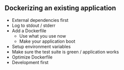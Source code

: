 ## Dockerizing an existing application
* External dependencies first
* Log to stdout / stderr
* Add a Dockerfile
  * Use what you use now
  * Make your application boot
* Setup environment variables
* Make sure the test suite is green / application works
* Optimize Dockerfile
* Development first
